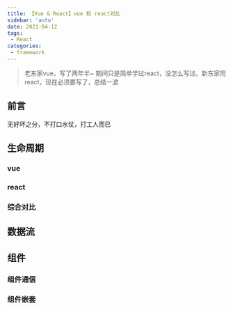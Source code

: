 ```yaml
---
title: 【Vue & React】vue 和 react对比
sidebar: 'auto'
date: 2021-04-12
tags:
 - React
categories:
 - framework
---
```


> 老东家vue，写了两年半~ 期间只是简单学过react，没怎么写过。新东家用react，现在必须要写了，总结一波

## 前言
无好坏之分，不打口水仗，打工人而已

## 生命周期

### vue
### react

### 综合对比
## 数据流

## 组件

### 组件通信

### 组件嵌套




